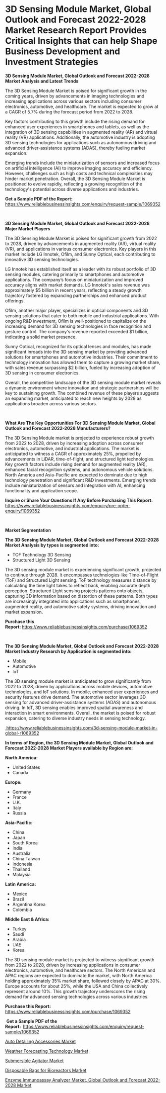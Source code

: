 <p><h1>3D Sensing Module Market, Global Outlook and Forecast 2022-2028 Market Research Report Provides Critical Insights that can help Shape Business Development and Investment Strategies</h1></p><p><strong>3D Sensing Module Market, Global Outlook and Forecast 2022-2028 Market Analysis and Latest Trends</strong></p>
<p><p>The 3D Sensing Module Market is poised for significant growth in the coming years, driven by advancements in imaging technologies and increasing applications across various sectors including consumer electronics, automotive, and healthcare. The market is expected to grow at a CAGR of 5.7% during the forecast period from 2022 to 2028. </p><p>Key factors contributing to this growth include the rising demand for enhanced user experiences in smartphones and tablets, as well as the integration of 3D sensing capabilities in augmented reality (AR) and virtual reality (VR) applications. Additionally, the automotive industry is adopting 3D sensing technologies for applications such as autonomous driving and advanced driver-assistance systems (ADAS), thereby fueling market expansion.</p><p>Emerging trends include the miniaturization of sensors and increased focus on artificial intelligence (AI) to improve imaging accuracy and efficiency. However, challenges such as high costs and technical complexities may hinder market penetration. Overall, the 3D Sensing Module Market is positioned to evolve rapidly, reflecting a growing recognition of the technology's potential across diverse applications and industries.</p></p>
<p><strong>Get a Sample PDF of the Report:&nbsp;</strong> <a href="https://www.reliablebusinessinsights.com/enquiry/request-sample/1069352?utm_campaign=48&utm_medium=2&utm_source=Github&utm_content=ia&utm_term=04122024&utm_id=3d-sensing-module-market-global-outlook-and-forecast-2022-2028">https://www.reliablebusinessinsights.com/enquiry/request-sample/1069352</a></p>
<p>&nbsp;</p>
<p><strong>3D Sensing Module Market, Global Outlook and Forecast 2022-2028 Major Market Players</strong></p>
<p><p>The 3D Sensing Module Market is poised for significant growth from 2022 to 2028, driven by advancements in augmented reality (AR), virtual reality (VR), and applications in various consumer electronics. Key players in this market include LG Innotek, Ofilm, and Sunny Optical, each contributing to innovative 3D sensing technologies.</p><p>LG Innotek has established itself as a leader with its robust portfolio of 3D sensing modules, catering primarily to smartphones and automotive applications. The company’s focus on miniaturization and improved accuracy aligns with market demands. LG Innotek's sales revenue was approximately $5 billion in recent years, reflecting a steady growth trajectory fostered by expanding partnerships and enhanced product offerings.</p><p>Ofilm, another major player, specializes in optical components and 3D sensing solutions that cater to both mobile and industrial applications. With ongoing R&D investment, Ofilm is well-positioned to capitalize on the increasing demand for 3D sensing technologies in face recognition and gesture control. The company's revenue reported exceeded $1 billion, indicating a solid market presence.</p><p>Sunny Optical, recognized for its optical lenses and modules, has made significant inroads into the 3D sensing market by providing advanced solutions for smartphones and automotive industries. Their commitment to technology innovation has allowed them to capture a growing market share, with sales revenue surpassing $2 billion, fueled by increasing adoption of 3D sensing in consumer electronics.</p><p>Overall, the competitive landscape of the 3D sensing module market reveals a dynamic environment where innovation and strategic partnerships will be key to sustaining growth. The combined revenue of these players suggests an expanding market, anticipated to reach new heights by 2028 as applications broaden across various sectors.</p></p>
<p>&nbsp;</p>
<p><strong>What Are The Key Opportunities For 3D Sensing Module Market, Global Outlook and Forecast 2022-2028 Manufacturers?</strong></p>
<p><p>The 3D Sensing Module market is projected to experience robust growth from 2022 to 2028, driven by increasing adoption across consumer electronics, automotive, and industrial applications. The market is anticipated to witness a CAGR of approximately 25%, propelled by advancements in LiDAR, time-of-flight, and structured light technologies. Key growth factors include rising demand for augmented reality (AR), enhanced facial recognition systems, and autonomous vehicle solutions. North America and Asia-Pacific are expected to dominate due to high technology penetration and significant R&D investments. Emerging trends include miniaturization of sensors and integration with AI, enhancing functionality and application scope.</p></p>
<p><strong>Inquire or Share Your Questions If Any Before Purchasing This Report:</strong> <a href="https://www.reliablebusinessinsights.com/enquiry/pre-order-enquiry/1069352?utm_campaign=48&utm_medium=2&utm_source=Github&utm_content=ia&utm_term=04122024&utm_id=3d-sensing-module-market-global-outlook-and-forecast-2022-2028">https://www.reliablebusinessinsights.com/enquiry/pre-order-enquiry/1069352</a></p>
<p>&nbsp;</p>
<p><strong>Market Segmentation</strong></p>
<p><strong>The 3D Sensing Module Market, Global Outlook and Forecast 2022-2028 Market Analysis by types is segmented into:</strong></p>
<p><ul><li>TOF Technology 3D Sensing</li><li>Structured Light 3D Sensing</li></ul></p>
<p><p>The 3D sensing module market is experiencing significant growth, projected to continue through 2028. It encompasses technologies like Time-of-Flight (ToF) and Structured Light sensing. ToF technology measures distance by calculating the time light takes to reflect back, enabling accurate depth perception. Structured Light sensing projects patterns onto objects, capturing 3D information based on distortion of these patterns. Both types are increasingly integrated into applications such as smartphones, augmented reality, and automotive safety systems, driving innovation and market expansion.</p></p>
<p><strong>Purchase this Report:&nbsp;</strong><a href="https://www.reliablebusinessinsights.com/purchase/1069352?utm_campaign=48&utm_medium=2&utm_source=Github&utm_content=ia&utm_term=04122024&utm_id=3d-sensing-module-market-global-outlook-and-forecast-2022-2028">https://www.reliablebusinessinsights.com/purchase/1069352</a></p>
<p>&nbsp;</p>
<p><strong>The 3D Sensing Module Market, Global Outlook and Forecast 2022-2028 Market Industry Research by Application is segmented into:</strong></p>
<p><ul><li>Mobile</li><li>Automotive</li><li>IoT</li></ul></p>
<p><p>The 3D sensing module market is anticipated to grow significantly from 2022 to 2028, driven by applications across mobile devices, automotive technologies, and IoT solutions. In mobile, enhanced user experiences and security features drive demand. The automotive sector leverages 3D sensing for advanced driver-assistance systems (ADAS) and autonomous driving. In IoT, 3D sensing enables improved spatial awareness and interaction in smart environments. Overall, the market is poised for robust expansion, catering to diverse industry needs in sensing technology.</p></p>
<p><a href="https://www.reliablebusinessinsights.com/3d-sensing-module-market-in-global-r1069352?utm_campaign=48&utm_medium=2&utm_source=Github&utm_content=ia&utm_term=04122024&utm_id=3d-sensing-module-market-global-outlook-and-forecast-2022-2028">&nbsp;https://www.reliablebusinessinsights.com/3d-sensing-module-market-in-global-r1069352</a></p>
<p><strong>In terms of Region, the 3D Sensing Module Market, Global Outlook and Forecast 2022-2028 Market Players available by Region are:</strong></p>
<p>
    <p> <strong> North America: </strong>
        <ul>
            <li>United States</li>
            <li>Canada</li>
        </ul>
        </p> 
    <p> <strong> Europe: </strong>
        <ul>
            <li>Germany</li>
            <li>France</li>
            <li>U.K.</li>
            <li>Italy</li>
            <li>Russia</li>
        </ul>
        </p> 
    <p> <strong> Asia-Pacific: </strong>
        <ul>
            <li>China</li>
            <li>Japan</li>
            <li>South Korea</li>
            <li>India</li>
            <li>Australia</li>
            <li>China Taiwan</li>
            <li>Indonesia</li>
            <li>Thailand</li>
            <li>Malaysia</li>
        </ul>
        </p> 
    <p> <strong> Latin America: </strong>
        <ul>
            <li>Mexico</li>
            <li>Brazil</li>
            <li>Argentina Korea</li>
            <li>Colombia</li>
        </ul>
        </p> 
    <p> <strong> Middle East & Africa: </strong>
        <ul>
            <li>Turkey</li>
            <li>Saudi</li>
            <li>Arabia</li>
            <li>UAE</li>
            <li>Korea</li>
        </ul>
    </p>
    </p>
<p><p>The 3D sensing module market is projected to witness significant growth from 2022 to 2028, driven by increasing applications in consumer electronics, automotive, and healthcare sectors. The North American and APAC regions are expected to dominate the market, with North America holding approximately 35% market share, followed closely by APAC at 30%. Europe accounts for about 25%, while the USA and China collectively represent around 10%. This growth trajectory underscores the rising demand for advanced sensing technologies across various industries.</p></p>
<p><strong>Purchase this Report: </strong><a href="https://www.reliablebusinessinsights.com/purchase/1069352?utm_campaign=48&utm_medium=2&utm_source=Github&utm_content=ia&utm_term=04122024&utm_id=3d-sensing-module-market-global-outlook-and-forecast-2022-2028">https://www.reliablebusinessinsights.com/purchase/1069352</a></p>
<p>&nbsp;<strong>Get a Sample PDF of the Report:&nbsp;&nbsp;</strong><a href="https://www.reliablebusinessinsights.com/enquiry/request-sample/1069352?utm_campaign=48&utm_medium=2&utm_source=Github&utm_content=ia&utm_term=04122024&utm_id=3d-sensing-module-market-global-outlook-and-forecast-2022-2028">https://www.reliablebusinessinsights.com/enquiry/request-sample/1069352</a></p>
<p><strong></strong></p>
<p><p><a href="https://www.linkedin.com/pulse/exploring-auto-detailing-accessories-market-strategic-6jq9c?utm_campaign=48&utm_medium=2&utm_source=Github&utm_content=ia&utm_term=04122024&utm_id=3d-sensing-module-market-global-outlook-and-forecast-2022-2028">Auto Detailing Accessories Market</a></p><p><a href="https://issuu.com/reportprime-2/docs/weather-forecasting-technology-market-size-2030.pp?utm_campaign=48&utm_medium=2&utm_source=Github&utm_content=ia&utm_term=04122024&utm_id=3d-sensing-module-market-global-outlook-and-forecast-2022-2028">Weather Forecasting Technology Market</a></p><p><a href="https://www.linkedin.com/pulse/projected-revenue-growth-submersible-agitator-market-5-cagr-oyhwe?utm_campaign=48&utm_medium=2&utm_source=Github&utm_content=ia&utm_term=04122024&utm_id=3d-sensing-module-market-global-outlook-and-forecast-2022-2028">Submersible Agitator Market</a></p><p><a href="https://issuu.com/reportprime-2/docs/disposable-bags-for-bioreactors-market-size-2030.p?utm_campaign=48&utm_medium=2&utm_source=Github&utm_content=ia&utm_term=04122024&utm_id=3d-sensing-module-market-global-outlook-and-forecast-2022-2028">Disposable Bags for Bioreactors Market</a></p><p><a href="https://github.com/gallegoszuri803/Market-Research-Report-List-1/blob/main/enzyme-immunoassay-analyzer-market-global-outlook-and-forecast-2022-2028-market.md?utm_campaign=48&utm_medium=2&utm_source=Github&utm_content=ia&utm_term=04122024&utm_id=3d-sensing-module-market-global-outlook-and-forecast-2022-2028">Enzyme Immunoassay Analyzer Market, Global Outlook and Forecast 2022-2028 Market</a></p></p>